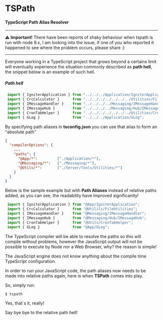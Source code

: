 # TSPath
#### TypeScript Path Alias Resolver


***

:warning: **Important!** There have been reports of shaky behaviour when tspath
is run with node 9.x, I am looking into the issue, if one of you who reported it
happened to see where the problem occurs, please share :)

***

Everyone working in a TypeScript project that grows beyond a certains limit will
eventually experience the situation commonly described as **path hell**, the snippet
below is an example of such hell.

##### Path hell
```typescript
 import { IgniterApplication } from "../../../Application/IgniterApplication";
 import { CrcCalculator }      from "../../../../../../../Utilities/FileUtilities";
 import { IMessageHandler }    from "../../../../Messaging/IMessageHandler";
 import { IMessageHub }        from "../../../../Messaging/Hub/IMessageHub";
 import { CronTabHelper }      from "../../../../../../../Utilities/CronTabHelper";
 import { GLog }               from "../../../Application/GLog";

```

By specifying path aliases in **tsconfig.json** you can use that alias to
form an "absolute path"
 

```json
{
  "compilerOptions": {
    ...
    "paths": {
      "@App/*":         ["./Application/*"],
      "@Messaging/*":   ["./Messaging/*"],
      "@Utils/*":       ["./Server/Tools/Utilities/*"]
    }
  }
}
```

Below is the sample example but with **Path Aliases** instead of relative paths added,
as you can see, the readability have improved significantly!

```typescript
 import { IgniterApplication } from "@App/IgniterApplication";
 import { CrcCalculator }      from "@Utilils/FileUtilities";
 import { IMessageHandler }    from "@Messaging/IMessageHandler";
 import { IMessageHub }        from "@Messaging/Hub/IMessageHub";
 import { CronTabHelper }      from "@Utils/CronTabHelper";
 import { GLog }               from "@App/GLog";

```
The TypeScript compiler will be able to resolve the paths so this will compile
without problems, however the JavaScript output will not be possible to execute
by Node nor a Web Browser, why? the reason is simple!

The JavaScript engine does not know anything about the compile time 
TypeScript configuration.

In order to run your JavaScript code, the path aliases now needs to be made into
relative paths again, here is when **TSPath** comes into play.

So, simply run:
```bash
$ tspath
```
Yes, that´s it, really!


Say bye bye to the relative path hell!
